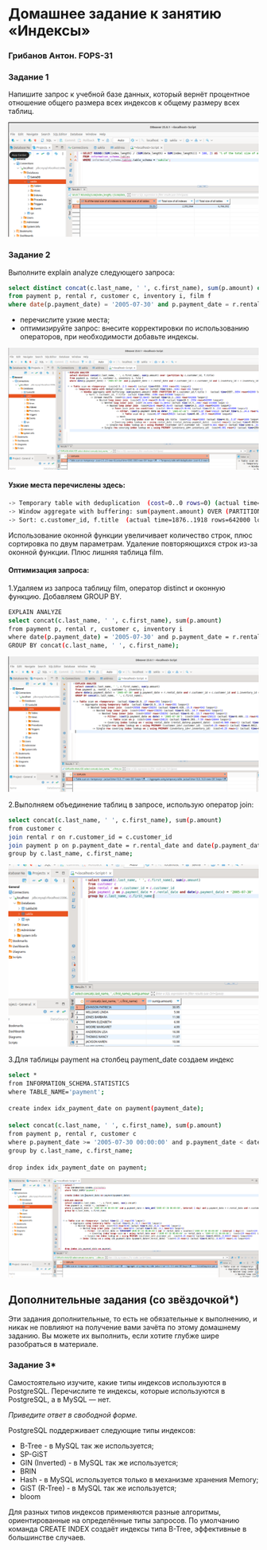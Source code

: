 # Домашнее задание к занятию «Индексы»
### Грибанов Антон. FOPS-31


### Задание 1

Напишите запрос к учебной базе данных, который вернёт процентное отношение общего размера всех индексов к общему размеру всех таблиц.

 ![bd_005](https://github.com/Qshar1408/bd_homework_05/blob/main/img/bd_05_001.png)

### Задание 2

Выполните explain analyze следующего запроса:
```sql
select distinct concat(c.last_name, ' ', c.first_name), sum(p.amount) over (partition by c.customer_id, f.title)
from payment p, rental r, customer c, inventory i, film f
where date(p.payment_date) = '2005-07-30' and p.payment_date = r.rental_date and r.customer_id = c.customer_id and i.inventory_id = r.inventory_id
```
- перечислите узкие места;
- оптимизируйте запрос: внесите корректировки по использованию операторов, при необходимости добавьте индексы.

 ![bd_005](https://github.com/Qshar1408/bd_homework_05/blob/main/img/bd_05_002.png)

#### Узкие места перечислены здесь:

```bash
-> Temporary table with deduplication  (cost=0..0 rows=0) (actual time=4381..4381 rows=391 loops=1)
-> Window aggregate with buffering: sum(payment.amount) OVER (PARTITION BY c.customer_id,f.title )   (actual time=1876..4203 rows=642000 loops=1)
-> Sort: c.customer_id, f.title  (actual time=1876..1918 rows=642000 loops=1)
```
Использование оконной функции увеличивает количество строк, плюс сортировка по двум параметрам. Удаление повторяющихся строк из-за оконной функции. Плюс лишняя таблица film.

#### Оптимизация запроса:

1.Удаляем из запроса таблицу film, оператор distinct и оконную функцию. Добавляем GROUP BY.

```bash
EXPLAIN ANALYZE
select concat(c.last_name, ' ', c.first_name), sum(p.amount)
from payment p, rental r, customer c, inventory i
where date(p.payment_date) = '2005-07-30' and p.payment_date = r.rental_date and r.customer_id = c.customer_id and i.inventory_id = r.inventory_id
GROUP BY concat(c.last_name, ' ', c.first_name);
```
 ![bd_005](https://github.com/Qshar1408/bd_homework_05/blob/main/img/bd_05_003.png)

 2.Выполняем объединение таблиц в запросе, использую оператор join:

 ```bash
select concat(c.last_name, ' ', c.first_name), sum(p.amount)
from customer c
join rental r on r.customer_id = c.customer_id
join payment p on p.payment_date = r.rental_date and date(p.payment_date) = '2005-07-30'
group by c.last_name, c.first_name;
```

 ![bd_005](https://github.com/Qshar1408/bd_homework_05/blob/main/img/bd_05_004.png)

3.Для таблицы payment на столбец payment_date создаем индекс

```bash
select *
from INFORMATION_SCHEMA.STATISTICS
where TABLE_NAME='payment';

create index idx_payment_date on payment(payment_date);

select concat(c.last_name, ' ', c.first_name), sum(p.amount)
from payment p, rental r, customer c
where p.payment_date >= '2005-07-30 00:00:00' and p.payment_date < date_add('2005-07-30 00:00:00', interval 1 day) and p.payment_date = r.rental_date and r.customer_id = c.customer_id
group by c.last_name, c.first_name;

drop index idx_payment_date on payment;
```

 ![bd_005](https://github.com/Qshar1408/bd_homework_05/blob/main/img/bd_05_005.png)



## Дополнительные задания (со звёздочкой*)
Эти задания дополнительные, то есть не обязательные к выполнению, и никак не повлияют на получение вами зачёта по этому домашнему заданию. Вы можете их выполнить, если хотите глубже шире разобраться в материале.

### Задание 3*

Самостоятельно изучите, какие типы индексов используются в PostgreSQL. Перечислите те индексы, которые используются в PostgreSQL, а в MySQL — нет.

*Приведите ответ в свободной форме.*


PostgreSQL поддерживает следующие типы индексов:

   - B-Tree - в MySQL так же используется;
   - SP-GiST
   - GIN (Inverted) - в MySQL так же используется;
   - BRIN
   - Hash - в MySQL используется только в механизме хранения Memory;
   - GiST (R-Tree) - в MySQL так же используется;
   - bloom

Для разных типов индексов применяются разные алгоритмы, ориентированные на определённые типы запросов. По умолчанию команда CREATE INDEX создаёт индексы типа B-Tree, эффективные в большинстве случаев.
